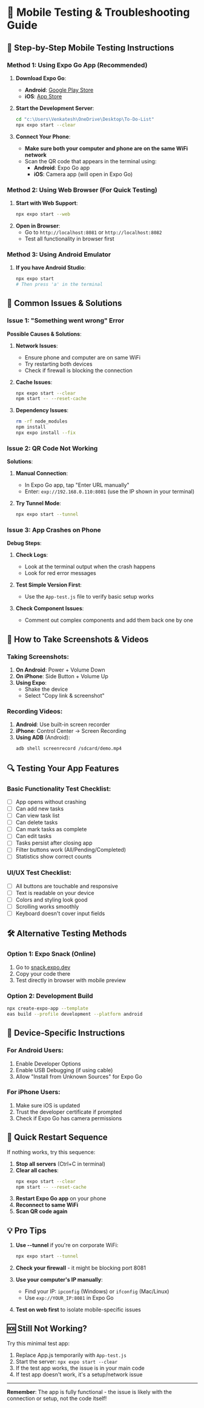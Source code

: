 # 📱 Mobile Testing & Troubleshooting Guide

## 🔧 **Step-by-Step Mobile Testing Instructions**

### **Method 1: Using Expo Go App (Recommended)**

1. **Download Expo Go**:

   - **Android**: [Google Play Store](https://play.google.com/store/apps/details?id=host.exp.exponent)
   - **iOS**: [App Store](https://apps.apple.com/app/apple-store/id982107779)

2. **Start the Development Server**:

   ```bash
   cd "c:\Users\Venkatesh\OneDrive\Desktop\To-Do-List"
   npx expo start --clear
   ```

3. **Connect Your Phone**:
   - **Make sure both your computer and phone are on the same WiFi network**
   - Scan the QR code that appears in the terminal using:
     - **Android**: Expo Go app
     - **iOS**: Camera app (will open in Expo Go)

### **Method 2: Using Web Browser (For Quick Testing)**

1. **Start with Web Support**:
   ```bash
   npx expo start --web
   ```
2. **Open in Browser**:
   - Go to `http://localhost:8081` or `http://localhost:8082`
   - Test all functionality in browser first

### **Method 3: Using Android Emulator**

1. **If you have Android Studio**:
   ```bash
   npx expo start
   # Then press 'a' in the terminal
   ```

## 🚨 **Common Issues & Solutions**

### **Issue 1: "Something went wrong" Error**

**Possible Causes & Solutions**:

1. **Network Issues**:

   - Ensure phone and computer are on same WiFi
   - Try restarting both devices
   - Check if firewall is blocking the connection

2. **Cache Issues**:

   ```bash
   npx expo start --clear
   npm start -- --reset-cache
   ```

3. **Dependency Issues**:
   ```bash
   rm -rf node_modules
   npm install
   npx expo install --fix
   ```

### **Issue 2: QR Code Not Working**

**Solutions**:

1. **Manual Connection**:

   - In Expo Go app, tap "Enter URL manually"
   - Enter: `exp://192.168.0.110:8081` (use the IP shown in your terminal)

2. **Try Tunnel Mode**:
   ```bash
   npx expo start --tunnel
   ```

### **Issue 3: App Crashes on Phone**

**Debug Steps**:

1. **Check Logs**:

   - Look at the terminal output when the crash happens
   - Look for red error messages

2. **Test Simple Version First**:

   - Use the `App-test.js` file to verify basic setup works

3. **Check Component Issues**:
   - Comment out complex components and add them back one by one

## 📸 **How to Take Screenshots & Videos**

### **Taking Screenshots**:

1. **On Android**: Power + Volume Down
2. **On iPhone**: Side Button + Volume Up
3. **Using Expo**:
   - Shake the device
   - Select "Copy link & screenshot"

### **Recording Videos**:

1. **Android**: Use built-in screen recorder
2. **iPhone**: Control Center → Screen Recording
3. **Using ADB** (Android):
   ```bash
   adb shell screenrecord /sdcard/demo.mp4
   ```

## 🔍 **Testing Your App Features**

### **Basic Functionality Test Checklist**:

- [ ] App opens without crashing
- [ ] Can add new tasks
- [ ] Can view task list
- [ ] Can delete tasks
- [ ] Can mark tasks as complete
- [ ] Can edit tasks
- [ ] Tasks persist after closing app
- [ ] Filter buttons work (All/Pending/Completed)
- [ ] Statistics show correct counts

### **UI/UX Test Checklist**:

- [ ] All buttons are touchable and responsive
- [ ] Text is readable on your device
- [ ] Colors and styling look good
- [ ] Scrolling works smoothly
- [ ] Keyboard doesn't cover input fields

## 🛠️ **Alternative Testing Methods**

### **Option 1: Expo Snack (Online)**

1. Go to [snack.expo.dev](https://snack.expo.dev)
2. Copy your code there
3. Test directly in browser with mobile preview

### **Option 2: Development Build**

```bash
npx create-expo-app --template
eas build --profile development --platform android
```

## 📱 **Device-Specific Instructions**

### **For Android Users**:

1. Enable Developer Options
2. Enable USB Debugging (if using cable)
3. Allow "Install from Unknown Sources" for Expo Go

### **For iPhone Users**:

1. Make sure iOS is updated
2. Trust the developer certificate if prompted
3. Check if Expo Go has camera permissions

## 🔄 **Quick Restart Sequence**

If nothing works, try this sequence:

1. **Stop all servers** (Ctrl+C in terminal)
2. **Clear all caches**:
   ```bash
   npx expo start --clear
   npm start -- --reset-cache
   ```
3. **Restart Expo Go app** on your phone
4. **Reconnect to same WiFi**
5. **Scan QR code again**

## 💡 **Pro Tips**

1. **Use --tunnel** if you're on corporate WiFi:

   ```bash
   npx expo start --tunnel
   ```

2. **Check your firewall** - it might be blocking port 8081

3. **Use your computer's IP manually**:

   - Find your IP: `ipconfig` (Windows) or `ifconfig` (Mac/Linux)
   - Use `exp://YOUR_IP:8081` in Expo Go

4. **Test on web first** to isolate mobile-specific issues

## 🆘 **Still Not Working?**

Try this minimal test app:

1. Replace App.js temporarily with `App-test.js`
2. Start the server: `npx expo start --clear`
3. If the test app works, the issue is in your main code
4. If test app doesn't work, it's a setup/network issue

---

**Remember**: The app is fully functional - the issue is likely with the connection or setup, not the code itself!
